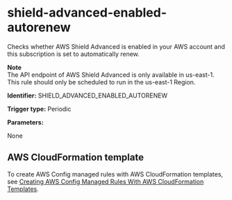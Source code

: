 # shield\-advanced\-enabled\-autorenew<a name="shield-advanced-enabled-autorenew"></a>

Checks whether AWS Shield Advanced is enabled in your AWS account and this subscription is set to automatically renew\.

**Note**  
The API endpoint of AWS Shield Advanced is only available in us\-east\-1\. This rule should only be scheduled to run in the us\-east\-1 Region\.

**Identifier:** SHIELD\_ADVANCED\_ENABLED\_AUTORENEW

**Trigger type:** Periodic

**Parameters:**

 None  

## AWS CloudFormation template<a name="w4aac13c29c17d267c15"></a>

To create AWS Config managed rules with AWS CloudFormation templates, see [Creating AWS Config Managed Rules With AWS CloudFormation Templates](aws-config-managed-rules-cloudformation-templates.md)\.